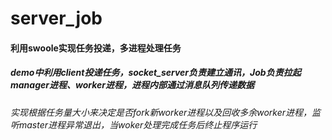 # server_job

#### 利用swoole实现任务投递，多进程处理任务

##### demo中利用client投递任务，socket_server负责建立通讯，Job负责拉起manager进程、worker进程，进程内部通过消息队列传递数据


###### 实现根据任务量大小来决定是否fork新worker进程以及回收多余worker进程，监听master进程异常退出，当woker处理完成任务后终止程序运行
